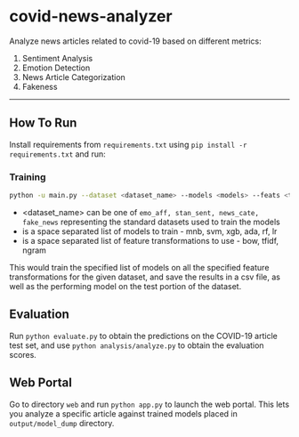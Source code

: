 # covid-news-analyzer
Analyze news articles related to covid-19 based on different metrics:

1. Sentiment Analysis
2. Emotion Detection
3. News Article Categorization
4. Fakeness

----
## How To Run

Install requirements from `requirements.txt` using `pip install -r requirements.txt` and run:

### Training
```bash
python -u main.py --dataset <dataset_name> --models <models> --feats <transformations> --save_path <model_path> --save_results
```

- <dataset_name> can be one of `emo_aff, stan_sent, news_cate, fake_news` representing the standard datasets used to train the models
- <models> is a space separated list of models to train - mnb, svm, xgb, ada, rf, lr
- <transformations> is a space separated list of feature transformations to use - bow, tfidf, ngram

This would train the specified list of models on all the specified feature transformations for the given dataset, and save the results in a csv file, as well as the performing model on the test portion of the dataset.

## Evaluation
Run `python evaluate.py` to obtain the predictions on the COVID-19 article test set, and use `python analysis/analyze.py` to obtain the evaluation scores.

## Web Portal
Go to directory `web` and run `python app.py` to launch the web portal. This lets you analyze a specific article against trained models placed in `output/model_dump` directory.
